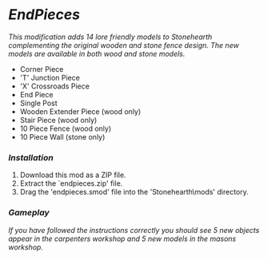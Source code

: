 # _EndPieces_

_This modification adds 14 lore friendly models to Stonehearth complementing the original wooden and stone fence design. The new models are available in both wood and stone models._
 - Corner Piece
 - 'T' Junction Piece
 - 'X' Crossroads Piece
 - End Piece
 - Single Post
 - Wooden Extender Piece (wood only)
 - Stair Piece (wood only)
 - 10 Piece Fence (wood only)
 - 10 Piece Wall (stone only)

### _Installation_

1. Download this mod as a ZIP file.
2. Extract the `endpieces.zip' file.
3. Drag the 'endpieces.smod' file into the 'Stonehearth\mods' directory.

### _Gameplay_

_If you have followed the instructions correctly you should see 5 new objects appear in the carpenters workshop and 5 new models in the masons workshop._
